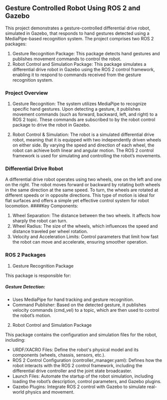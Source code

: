 
## Gesture Controlled Robot Using ROS 2 and Gazebo

This project demonstrates a gesture-controlled differential drive robot, simulated in Gazebo, that responds to hand gestures detected using a MediaPipe-based recognition system. The project comprises two ROS 2 packages:

1. Gesture Recognition Package: 
This package detects hand gestures and publishes movement commands to control the robot.
2. Robot Control and Simulation Package:
This package simulates a differential drive robot in Gazebo using the ROS 2 control framework, enabling it to respond to commands received from the gesture recognition system.

### Project Overview

1. Gesture Recognition: The system utilizes MediaPipe to recognize specific hand gestures. Upon detecting a gesture, it publishes movement commands (such as forward, backward, left, and right) to a ROS 2 topic. These commands are subscribed to by the robot control package to drive the robot in Gazebo.

2. Robot Control & Simulation: The robot is a simulated differential drive robot, meaning that it is equipped with two independently driven wheels on either side. By varying the speed and direction of each wheel, the robot can achieve both linear and angular motion. The ROS 2 control framework is used for simulating and controlling the robot’s movements.

### Differential Drive Robot

A differential drive robot operates using two wheels, one on the left and one on the right. The robot moves forward or backward by rotating both wheels in the same direction at the same speed. To turn, the wheels are rotated at different speeds or in opposite directions. This type of motion is ideal for flat surfaces and offers a simple yet effective control system for robot locomotion.
####Key Components:

1. Wheel Separation: The distance between the two wheels. It affects how sharply the robot can turn.
2. Wheel Radius: The size of the wheels, which influences the speed and distance traveled per wheel rotation.
3. Velocity and Acceleration Limits: Control parameters that limit how fast the robot can move and accelerate, ensuring smoother operation.
### ROS 2 Packages

1. Gesture Recognition Package

This package is responsible for:

##### Gesture Detection: 
- Uses MediaPipe for hand tracking and gesture recognition.
- Command Publisher: Based on the detected gesture, it publishes velocity commands (cmd_vel) to a topic, which are then used to control the robot’s motion.

2. Robot Control and Simulation Package

This package contains the configuration and simulation files for the robot, including:

- URDF/XACRO Files: Define the robot's physical model and its components (wheels, chassis, sensors, etc.).
- ROS 2 Control Configuration (controller_manager.yaml): Defines how the robot interacts with the ROS 2 control framework, including the differential drive controller and the joint state broadcaster.
- Launch Files: Automate the startup of the robot simulation, including loading the robot’s description, control parameters, and Gazebo plugins.
- Gazebo Plugins: Integrate ROS 2 control with Gazebo to simulate real-world physics and movement.

